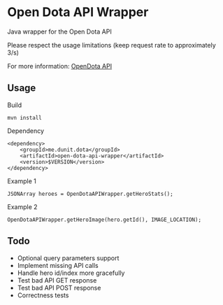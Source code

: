 # Open Dota API Wrapper

Java wrapper for the Open Dota API <br>

Please respect the usage limitations (keep request rate to approximately 3/s) <br>

For more information: [OpenDota API ](https://docs.opendota.com)

## Usage

Build

```
mvn install
```

Dependency

```
<dependency>
    <groupId>me.dunit.dota</groupId>
    <artifactId>open-dota-api-wrapper</artifactId>
    <version>$VERSION</version>
</dependency>
```

Example 1
```
JSONArray heroes = OpenDotaAPIWrapper.getHeroStats();
```

Example 2
```
OpenDotaAPIWrapper.getHeroImage(hero.getId(), IMAGE_LOCATION);
```

## Todo

- Optional query parameters support
- Implement missing API calls
- Handle hero id/index more gracefully
- Test bad API GET response
- Test bad API POST response
- Correctness tests